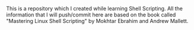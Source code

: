 This is a repository which I created while learning Shell Scripting. All the information that I will push/commit here are based on the book called "Mastering Linux Shell Scripting" by Mokhtar Ebrahim and Andrew Mallett.
